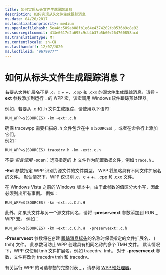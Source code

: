 ```yaml
---
title: 如何实现从头文件生成跟踪消息
description: 如何实现从头文件生成跟踪消息
ms.date: 04/20/2017
ms.localizationpriority: medium
ms.openlocfilehash: 5ea4dc509ab08fb1e64e4374202fb0536b9c8e92
ms.sourcegitcommit: 418e6617e2a695c9cb4b37b5b60e264760858acd
ms.translationtype: MT
ms.contentlocale: zh-CN
ms.lasthandoff: 12/07/2020
ms.locfileid: "96799777"
---
```

# <a name="how-do-i-generate-trace-messages-from-a-header-file"></a>如何从标头文件生成跟踪消息？


若要从文件扩展名不是 .c、c + +、.cpp 和 .cxx 的源文件生成跟踪消息，请将 **-ext** 参数添加到运行 \_ 的 WPP 宏，该宏调用 Windows 软件跟踪预处理器。

例如，若要从 .c 和 .h 文件生成跟踪，请使用以下语句：

```
RUN_WPP=$(SOURCES) -km -ext:.c.h
```
确保 tracewpp 需要扫描的 .h 文件包含在中 `$(SOURCES)` ，或者在命令行上添加它们。  
例如：

```
RUN_WPP=$(SOURCES) tracedrv.h -km -ext:.c.h
```
不要 *包含使用* -scan：选项指定的 .h 文件作为配置数据文件，例如 `trace.h` 。

**-Ext** 参数指定 WPP 识别为源文件的文件类型。 WPP 将忽略具有不同文件扩展名的文件。 默认情况下，WPP 仅识别 .c、c + +、.cpp 和 .cxx 文件。

在 Windows Vista 之前的 Windows 版本中，由于此参数的值区分大小写，因此必须列出所有事例。 例如：

```
RUN_WPP=$(SOURCES) -km -ext:.c.C.h.H
```

此外，如果头文件与另一个源文件同名，请将 **-preserveext** 参数添加到 RUN \_ WPP 宏。 例如：

```
RUN_WPP=$(SOURCES) -km -ext:.c.C.h.H  -preserveext:.c.h
```

**-Preserveext** 参数将在创建 [跟踪消息标头](trace-message-header-file.md)的名称时保留指定的文件扩展名， ( tmh) 文件。 此参数可防止 WPP 创建具有相同名称的多个 TMH 文件。 默认情况下，WPP 仅使用 tmh 文件扩展名，例如 tracedrv. tmh。 对于 **-preserveext** 参数，文件将改为 tracedrv tmh 和 tracedrv。

有关运行 WPP 的可选参数的完整列表 \_ ，请参阅 [WPP 预处理器](wpp-preprocessor.md)。

 

 





